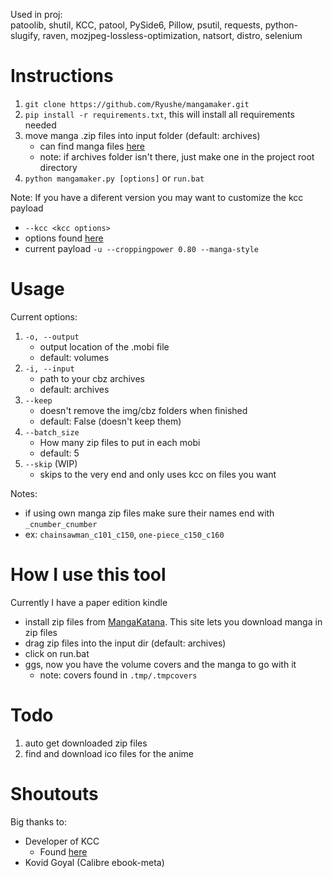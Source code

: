 Used in proj:  
patoolib, shutil, KCC, patool, PySide6, Pillow, psutil, requests, python-slugify, raven, mozjpeg-lossless-optimization, natsort, distro, selenium

# Instructions
1. `git clone https://github.com/Ryushe/mangamaker.git`
2. `pip install -r requirements.txt`, this will install all requirements needed 
3. move manga .zip files into input folder (default: archives)
    - can find manga files [here](https://mangakatana.com/)
    - note: if archives folder isn't there, just make one in the project root directory
4. `python mangamaker.py [options]` or `run.bat`

Note: If you have a diferent version you may want to customize the kcc payload  
- `--kcc <kcc options>`
- options found [here](https://github.com/ciromattia/kcc?tab=readme-ov-file#standalone-kcc-c2epy-usage)
- current payload `-u --croppingpower 0.80 --manga-style`

# Usage
Current options:
1. `-o, --output`
    - output location of the .mobi file
    - default: volumes
2. `-i, --input`
    - path to your cbz archives
    - default: archives
3. `--keep`
    - doesn't remove the img/cbz folders when finished
    - default: False (doesn't keep them)
4. `--batch_size`
    - How many zip files to put in each mobi
    - default: 5
6. `--skip` (WIP)
    - skips to the very end and only uses kcc on files you want

Notes: 
- if using own manga zip files make sure their names end with `_cnumber_cnumber`  
- ex: `chainsawman_c101_c150`, `one-piece_c150_c160`


# How I use this tool
Currently I have a paper edition kindle 
- install zip files from [MangaKatana](https://mangakatana.com/). This site lets you download manga in zip files
- drag zip files into the input dir (default: archives)
- click on run.bat
- ggs, now you have the volume covers and the manga to go with it
    - note: covers found in `.tmp/.tmpcovers`

	
# Todo
1. auto get downloaded zip files
2. find and download ico files for the anime


# Shoutouts
Big thanks to:
- Developer of KCC 
    - Found [here](https://github.com/ciromattia/kcc)
- Kovid Goyal (Calibre ebook-meta)
